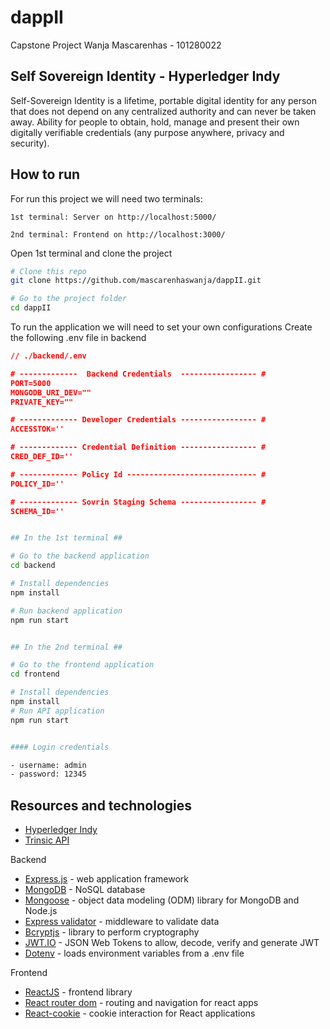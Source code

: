 # dappII
Capstone Project
Wanja Mascarenhas - 101280022

## Self Sovereign Identity - Hyperledger Indy

Self-Sovereign Identity is a lifetime, portable digital identity for any person that does not depend on any centralized authority and can never be taken away. Ability for people to obtain, hold, manage and present their own digitally verifiable credentials (any purpose anywhere, privacy and security).

## How to run

For run this project we will need two terminals:

    1st terminal: Server on http://localhost:5000/

    2nd terminal: Frontend on http://localhost:3000/
  
Open 1st terminal and clone the project

```sh
# Clone this repo
git clone https://github.com/mascarenhaswanja/dappII.git

# Go to the project folder
cd dappII
```

To run the application we will need to set your own configurations 
  Create the following .env file in backend

```json
// ./backend/.env

# -------------  Backend Credentials  ----------------- #
PORT=5000
MONGODB_URI_DEV=""
PRIVATE_KEY=""

# ------------- Developer Credentials ----------------- #
ACCESSTOK=''

# ------------- Credential Definition ----------------- #
CRED_DEF_ID=''

# ------------- Policy Id ----------------------------- #
POLICY_ID=''

# ------------- Sovrin Staging Schema ----------------- #
SCHEMA_ID=''
```
``` sh

## In the 1st terminal ##

# Go to the backend application
cd backend

# Install dependencies
npm install

# Run backend application
npm run start
```
``` sh

## In the 2nd terminal ##

# Go to the frontend application
cd frontend

# Install dependencies
npm install
# Run API application
npm run start
```
``` sh

#### Login credentials

- username: admin
- password: 12345
```

## Resources and technologies 

- [Hyperledger Indy](https://github.com/hyperledger/indy-sdk)
- [Trinsic API](https://docs.trinsic.id/docs)

Backend

   - [Express.js](http://expressjs.com/) - web application framework
   - [MongoDB](https://www.mongodb.com/) - NoSQL database
   - [Mongoose](https://mongoosejs.com/) - object data modeling (ODM) library for MongoDB and Node.js
   - [Express validator](https://express-validator.github.io/docs/) - middleware to validate data
   - [Bcryptjs](https://www.npmjs.com/package/bcryptjs) - library to perform cryptography
   - [JWT.IO](https://jwt.io/) - JSON Web Tokens to allow, decode, verify and generate JWT
   - [Dotenv](https://www.npmjs.com/package/dotenv) - loads environment variables from a .env file

Frontend
   - [ReactJS](https://reactjs.org/) - frontend library
   - [React router dom](https://www.npmjs.com/package/react-router-dom) - routing and navigation for react apps
   - [React-cookie](https://www.npmjs.com/package/react-cookie) - cookie interaction for React applications
